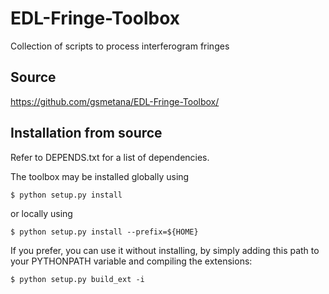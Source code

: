 EDL-Fringe-Toolbox
==================

Collection of scripts to process interferogram fringes

Source
------
https://github.com/gsmetana/EDL-Fringe-Toolbox/

Installation from source
------------------------
Refer to DEPENDS.txt for a list of dependencies.

The toolbox may be installed globally using

    $ python setup.py install

or locally using

    $ python setup.py install --prefix=${HOME}

If you prefer, you can use it without installing, by simply adding
this path to your PYTHONPATH variable and compiling the extensions:

    $ python setup.py build_ext -i
